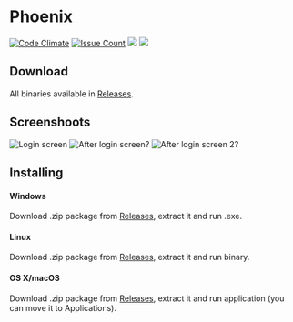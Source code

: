 # Phoenix
[![Code Climate](https://codeclimate.com/github/artur9010/Phoenix/badges/gpa.svg)](https://codeclimate.com/github/artur9010/Phoenix)
[![Issue Count](https://codeclimate.com/github/artur9010/Phoenix/badges/issue_count.svg)](https://codeclimate.com/github/artur9010/Phoenix)
[![](https://img.shields.io/badge/Avaible%20for-OS%20X%2C%20Windows%2C%20Linux-blue.svg)](https://github.com/artur9010/Phoenix/releases)
[![](https://img.shields.io/badge/Avaible%20for-Android-green.svg)](https://github.com/wvffle/Phoenix-Android)

## Download
All binaries available in [Releases](https://github.com/artur9010/Phoenix/releases/latest).

## Screenshoots
![Login screen](http://i.imgur.com/svxQ9nM.png)
![After login screen?](http://i.imgur.com/KT4HNIc.png)
![After login screen 2?](http://i.imgur.com/PtTwz1B.png)

## Installing
#### Windows
Download .zip package from [Releases](https://github.com/artur9010/Phoenix/releases/latest), extract it and run .exe.
#### Linux
Download .zip package from [Releases](https://github.com/artur9010/Phoenix/releases/latest), extract it and run binary.
#### OS X/macOS
Download .zip package from [Releases](https://github.com/artur9010/Phoenix/releases/latest), extract it and run application (you can move it to Applications).

##

